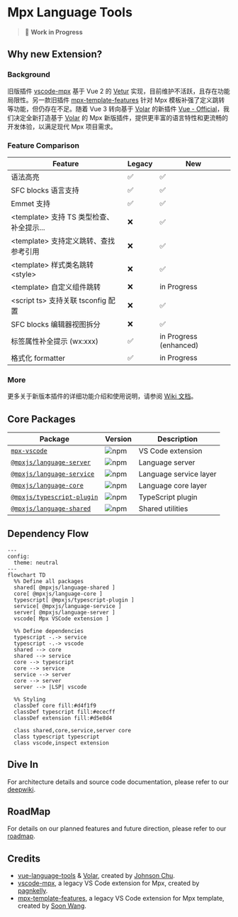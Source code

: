 # Mpx Language Tools

<div align="center">
<!-- etc. download icon -->
</div>

> 🚧 **Work in Progress**

## Why new Extension?

### Background

旧版插件 [vscode-mpx] 基于 Vue 2 的 [Vetur] 实现，目前维护不活跃，且存在功能局限性。另一款旧插件 [mpx-template-features] 针对 Mpx 模板补强了定义跳转等功能，但仍存在不足。随着 Vue 3 转向基于 [Volar] 的新插件 [Vue - Official][vue-official]，我们决定全新打造基于 [Volar] 的 Mpx 新版插件，提供更丰富的语言特性和更流畅的开发体验，以满足现代 Mpx 项目需求。

### Feature Comparison

| Feature                                    | Legacy | New                    |
| ------------------------------------------ | ------ | ---------------------- |
| 语法高亮                                   | ✅     | ✅                     |
| SFC blocks 语言支持                        | ✅     | ✅                     |
| Emmet 支持                                 | ✅     | ✅                     |
| \<template\> 支持 TS 类型检查、补全提示... | ❌     | ✅                     |
| \<template\> 支持定义跳转、查找参考引用    | ❌     | ✅                     |
| \<template\> 样式类名跳转 \<style\>        | ❌     | ✅                     |
| \<template\> 自定义组件跳转                | ❌     | in Progress            |
| \<script ts\> 支持关联 tsconfig 配置       | ❌     | ✅                     |
| SFC blocks 编辑器视图拆分                  | ❌     | ✅                     |
| 标签属性补全提示 (wx:xxx)                  | ✅     | in Progress (enhanced) |
| 格式化 formatter                           | ✅     | in Progress            |

### More

更多关于新版本插件的详细功能介绍和使用说明，请参阅 [Wiki 文档][mpx-vscode-wiki]。

## Core Packages

| Package                                  | Version                | Description            |
| ---------------------------------------- | ---------------------- | ---------------------- |
| [`mpx-vscode`][mpx-vscode-readme]        | ![npm][mpx-vscode-npm] | VS Code extension      |
| [`@mpxjs/language-server`][server-pkg]   | ![npm][server-npm]     | Language server        |
| [`@mpxjs/language-service`][service-pkg] | ![npm][service-npm]    | Language service layer |
| [`@mpxjs/language-core`][core-pkg]       | ![npm][core-npm]       | Language core layer    |
| [`@mpxjs/typescript-plugin`][ts-pkg]     | ![npm][ts-npm]         | TypeScript plugin      |
| [`@mpxjs/language-shared`][shared-pkg]   | ![npm][shared-npm]     | Shared utilities       |

## Dependency Flow

```mermaid
---
config:
  theme: neutral
---
flowchart TD
  %% Define all packages
  shared[ @mpxjs/language-shared ]
  core[ @mpxjs/language-core ]
  typescript[ @mpxjs/typescript-plugin ]
  service[ @mpxjs/language-service ]
  server[ @mpxjs/language-server ]
  vscode[ Mpx VSCode extension ]

  %% Define dependencies
  typescript -.-> service
  typescript -.-> vscode
  shared --> core
  shared --> service
  core --> typescript
  core --> service
  service --> server
  core --> server
  server --> |LSP| vscode

  %% Styling
  classDef core fill:#d4f1f9
  classDef typescript fill:#ececff
  classDef extension fill:#d5e8d4

  class shared,core,service,server core
  class typescript typescript
  class vscode,inspect extension
```

## Dive In

For architecture details and source code documentation, please refer to our [deepwiki][mpx-deep-wiki].

## RoadMap

For details on our planned features and future direction, please refer to our [roadmap].

## Credits

- [vue-language-tools] & [Volar], created by [Johnson Chu].
- [vscode-mpx], a legacy VS Code extension for Mpx, created by [pagnkelly].
- [mpx-template-features], a legacy VS Code extension for Mpx template, created by [Soon Wang].

<!-- Reference Links -->

[vscode-mpx]: https://marketplace.visualstudio.com/items?itemName=pagnkelly.mpx
[mpx-template-features]: https://marketplace.visualstudio.com/items?itemName=wangshun.mpx-template-features
[vetur]: https://github.com/vuejs/vetur
[Volar]: https://github.com/volarjs/volar.js
[vue-official]: https://marketplace.visualstudio.com/items?itemName=Vue.volar
[vue-language-tools]: https://github.com/vuejs/language-tools
[mpx-deep-wiki]: https://deepwiki.com/mpx-ecology/language-tools
[mpx-vscode-wiki]: https://github.com/mpx-ecology/language-tools/wiki
[roadmap]: https://github.com/mpx-ecology/language-tools/wiki/Roadmap
[Johnson Chu]: https://github.com/johnsoncodehk
[pagnkelly]: https://github.com/pagnkelly
[Soon Wang]: https://github.com/wangshunnn

<!-- Package Links -->

[mpx-vscode-readme]: vscode/README.md
[server-pkg]: packages/language-server
[service-pkg]: packages/language-service
[core-pkg]: packages/language-core
[ts-pkg]: packages/typescript-plugin
[shared-pkg]: packages/language-shared

<!-- NPM Badge Links -->

[mpx-vscode-npm]: https://img.shields.io/npm/v/@mpxjs/vscode-mpx
[server-npm]: https://img.shields.io/npm/v/@mpxjs/language-server
[service-npm]: https://img.shields.io/npm/v/@mpxjs/language-service
[core-npm]: https://img.shields.io/npm/v/@mpxjs/language-core
[ts-npm]: https://img.shields.io/npm/v/@mpxjs/typescript-plugin
[shared-npm]: https://img.shields.io/npm/v/@mpxjs/language-shared
